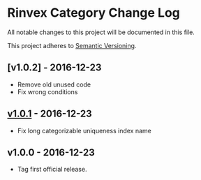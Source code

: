 # Rinvex Category Change Log

All notable changes to this project will be documented in this file.

This project adheres to [Semantic Versioning](CONTRIBUTING.md).


## [v1.0.2] - 2016-12-23
- Remove old unused code
- Fix wrong conditions

## [v1.0.1] - 2016-12-23
- Fix long categorizable uniqueness index name

## v1.0.0 - 2016-12-23
- Tag first official release.

[v1.0.1]: https://github.com/rinvex/country/compare/v1.0.1...v1.0.2
[v1.0.1]: https://github.com/rinvex/country/compare/v1.0.0...v1.0.1
